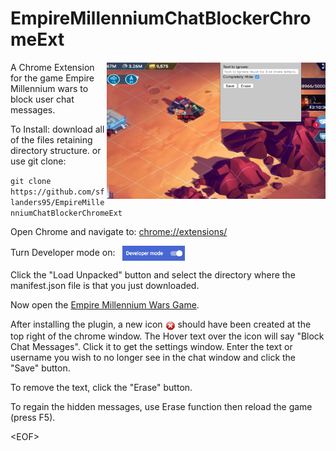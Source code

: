 # EmpireMillenniumChatBlockerChromeExt
<img src="images/emwss.png" width="350" align="right">


A Chrome Extension for the game Empire Millennium wars to block user chat messages.

To Install:
download all of the files retaining directory structure.  or use git clone:

  `git clone https://github.com/sflanders95/EmpireMillenniumChatBlockerChromeExt`

Open Chrome and navigate to: [chrome://extensions/](chrome://extensions/)

Turn Developer mode on: &nbsp; <img src="images/chromeDevModeOn.png" width="100" valign="middle">

Click the "Load Unpacked" button and select the directory where the manifest.json file is that you just downloaded.

Now open the [Empire Millennium Wars Game](https://empiremillenniumwars.com/ 'a goodgamesstudios crappy product').

After installing the plugin, a new icon <img src="images/Actions-process-stop-icon16.png" valign="middle"> should have been created at the top right of the chrome window.  The Hover text over the icon will say "Block Chat Messages".  Click it to get the settings window.  Enter the text or username you wish to no longer see in the chat window and click the "Save" button.

To remove the text, click the "Erase" button.

To regain the hidden messages, use Erase function then reload the game (press F5).

\<EOF\>